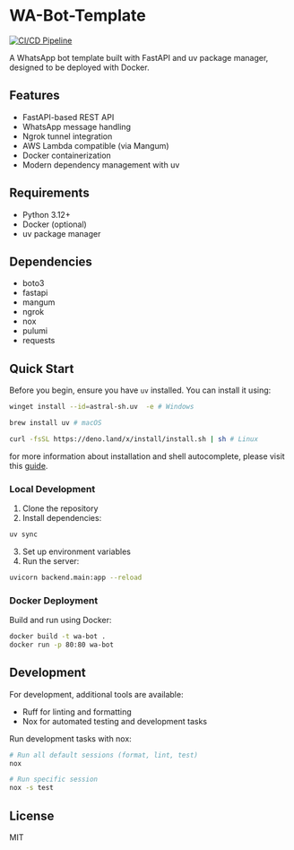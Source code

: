 # WA-Bot-Template

[![CI/CD Pipeline](https://github.com/Kitsune-Studios/WA-Bot-Template/actions/workflows/ci.yml/badge.svg)](https://github.com/Kitsune-Studios/WA-Bot-Template/actions/workflows/ci.yml)


A WhatsApp bot template built with FastAPI and uv package manager, designed to be deployed with Docker.

## Features

- FastAPI-based REST API
- WhatsApp message handling
- Ngrok tunnel integration
- AWS Lambda compatible (via Mangum)
- Docker containerization
- Modern dependency management with uv

## Requirements

- Python 3.12+
- Docker (optional)
- uv package manager

## Dependencies

- boto3
- fastapi
- mangum
- ngrok
- nox
- pulumi
- requests

## Quick Start

Before you begin, ensure you have `uv` installed. You can install it using:

```bash
winget install --id=astral-sh.uv  -e # Windows
```

```bash
brew install uv # macOS
```

```bash
curl -fsSL https://deno.land/x/install/install.sh | sh # Linux
```

for more information about installation and shell autocomplete, please visit this [guide](https://docs.astral.sh/uv/getting-started/installation/).
### Local Development

1. Clone the repository
2. Install dependencies:
```bash
uv sync
```
3. Set up environment variables
4. Run the server:
```bash
uvicorn backend.main:app --reload
```

### Docker Deployment

Build and run using Docker:

```bash
docker build -t wa-bot .
docker run -p 80:80 wa-bot
```

## Development

For development, additional tools are available:
- Ruff for linting and formatting
- Nox for automated testing and development tasks

Run development tasks with nox:
```bash
# Run all default sessions (format, lint, test)
nox

# Run specific session
nox -s test
```

## License

MIT